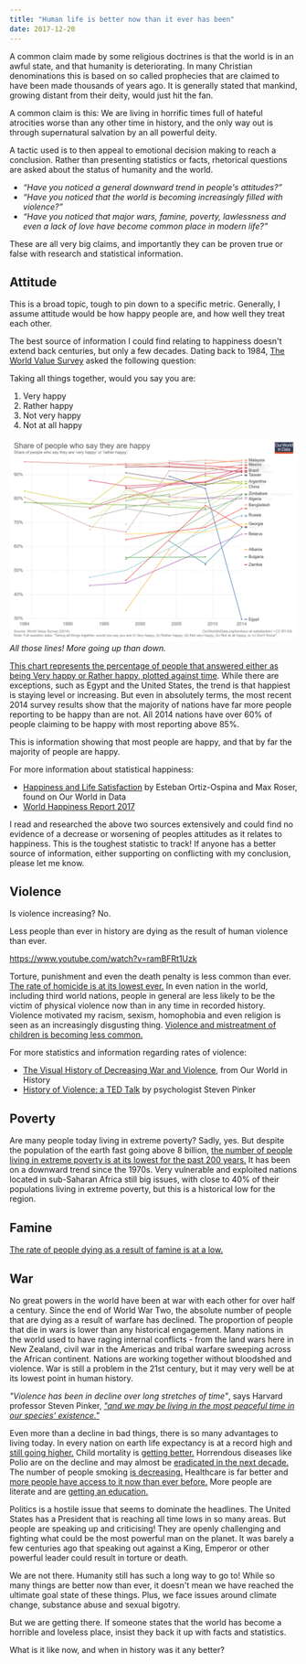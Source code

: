 ```yaml
---
title: "Human life is better now than it ever has been"
date: 2017-12-20
---
```


A common claim made by some religious doctrines is that the world is in an awful state, and that humanity is deteriorating. In many Christian denominations this is based on so called prophecies that are claimed to have been made thousands of years ago. It is generally stated that mankind, growing distant from their deity, would just hit the fan.

A common claim is this: We are living in horrific times full of hateful atrocities worse than any other time in history, and the only way out is through supernatural salvation by an all powerful deity.

A tactic used is to then appeal to emotional decision making to reach a conclusion. Rather than presenting statistics or facts, rhetorical questions are asked about the status of humanity and the world.

* _“Have you noticed a general downward trend in people's attitudes?”_
* _“Have you noticed that the world is becoming increasingly filled with violence?”_
* _“Have you noticed that major wars, famine, poverty, lawlessness and even a lack of love have become common place in modern life?”_

These are all very big claims, and importantly they can be proven true or false with research and statistical information.

## Attitude

This is a broad topic, tough to pin down to a specific metric. Generally, I assume attitude would be how happy people are, and how well they treat each other.

The best source of information I could find relating to happiness doesn't extend back centuries, but only a few decades. Dating back to 1984, [The World Value Survey](http://www.worldvaluessurvey.org/wvs.jsp) asked the following question:

Taking all things together, would you say you are:

1. Very happy
2. Rather happy
3. Not very happy
4. Not at all happy

![All those lines! More going up than down.](../../assets/images/blog/share-of-people-who-say-they-are-happy.png)
_All those lines! More going up than down._

[This chart represents the percentage of people that answered either as being Very happy or Rather happy, plotted against time](https://ourworldindata.org/grapher/share-of-people-who-say-they-are-happy?country=ALB+DZA+AND+ARG+ARM+AUS+AZE+BHR+BGD+BLR+BIH+BRA+BGR+BFA+CAN+CHL+CHN+COL+HRV+EGY+FRA+GEO+DEU+HUN+IND+IRQ+JPN+MYS+MEX+PER+POL+RUS+SGP+SWE+CHE+TWN+THA+UKR+USA+URY+ZMB+ZWE+CYP+CZE+DOM+ECU+SLV+EST+ETH+FIN+GHA+GTM+HKG+IDN+IRN+ISR+ITA+JOR+KAZ+KWT+KGZ+LVA+LBN+LBY+LTU+MKD+MLI+MDA+MNE+MAR+NLD+NZL+NGA+NOR+PAK+PSE+PHL+PRI+QAT+ROU+RWA+SAU+OWID_SRM+SRB+SVK+SVN+ZAF+KOR+ESP+TZA+TTO+TUN+TUR+UGA+GBR+UZB+VEN+VNM+YEM). While there are exceptions, such as Egypt and the United States, the trend is that happiest is staying level or increasing. But even in absolutely terms, the most recent 2014 survey results show that the majority of nations have far more people reporting to be happy than are not. All 2014 nations have over 60% of people claiming to be happy with most reporting above 85%.

This is information showing that most people are happy, and that by far the majority of people are happy.

For more information about statistical happiness:

* [Happiness and Life Satisfaction](https://ourworldindata.org/happiness-and-life-satisfaction/) by Esteban Ortiz-Ospina and Max Roser, found on Our World in Data
* [World Happiness Report 2017](http://worldhappiness.report/ed/2017/)

I read and researched the above two sources extensively and could find no evidence of a decrease or worsening of peoples attitudes as it relates to happiness. This is the toughest statistic to track! If anyone has a better source of information, either supporting on conflicting with my conclusion, please let me know.

## Violence

Is violence increasing? No.

Less people than ever in history are dying as the result of human violence than ever.

https://www.youtube.com/watch?v=ramBFRt1Uzk

Torture, punishment and even the death penalty is less common than ever. [The rate of homicide is at its lowest ever.](https://ourworldindata.org/homicides/) In even nation in the world, including third world nations, people in general are less likely to be the victim of physical violence now than in any time in recorded history. Violence motivated my racism, sexism, homophobia and even religion is seen as an increasingly disgusting thing. [Violence and mistreatment of children is becoming less common.](https://ourworldindata.org/violence-against-rights-for-children/)

For more statistics and information regarding rates of violence:

* [The Visual History of Decreasing War and Violence](https://ourworldindata.org/slides/war-and-violence/#/title-slide), from Our World in History
* [History of Violence: a TED Talk](https://www.youtube.com/watch?v=sjT4HlNJNgI) by psychologist Steven Pinker

## Poverty

Are many people today living in extreme poverty? Sadly, yes. But despite the population of the earth fast going above 8 billion, [the number of people living in extreme poverty is at its lowest for the past 200 years.](https://ourworldindata.org/extreme-poverty/) It has been on a downward trend since the 1970s. Very vulnerable and exploited nations located in sub-Saharan Africa still big issues, with close to 40% of their populations living in extreme poverty, but this is a historical low for the region.

## Famine

[The rate of people dying as a result of famine is at a low.](https://ourworldindata.org/famines/)

## War

No great powers in the world have been at war with each other for over half a century. Since the end of World War Two, the absolute number of people that are dying as a result of warfare has declined. The proportion of people that die in wars is lower than any historical engagement. Many nations in the world used to have raging internal conflicts - from the land wars here in New Zealand, civil war in the Americas and tribal warfare sweeping across the African continent. Nations are working together without bloodshed and violence. War is still a problem in the 21st century, but it may very well be at its lowest point in human history.

_"Violence has been in decline over long stretches of time"_, says Harvard professor Steven Pinker, [_"and we may be living in the most peaceful time in our species' existence."_](https://ourworldindata.org/slides/war-and-violence/#/5)

Even more than a decline in bad things, there is so many advantages to living today. In every nation on earth life expectancy is at a record high and [still going higher.](https://ourworldindata.org/life-expectancy/) Child mortality is [getting better.](https://ourworldindata.org/child-mortality/) Horrendous diseases like Polio are on the decline and may almost be [eradicated in the next decade.](https://ourworldindata.org/polio/) The number of people smoking [is decreasing.](https://ourworldindata.org/smoking/) Healthcare is far better and [more people have access to it now than ever before.](https://ourworldindata.org/financing-healthcare/) More people are literate and are [getting an education.](https://ourworldindata.org/global-rise-of-education)

Politics is a hostile issue that seems to dominate the headlines. The United States has a President that is reaching all time lows in so many areas. But people are speaking up and criticising! They are openly challenging and fighting what could be the most powerful man on the planet. It was barely a few centuries ago that speaking out against a King, Emperor or other powerful leader could result in torture or death.

We are not there. Humanity still has such a long way to go to! While so many things are better now than ever, it doesn't mean we have reached the ultimate goal state of these things. Plus, we face issues around climate change, substance abuse and sexual bigotry.

But we are getting there. If someone states that the world has become a horrible and loveless place, insist they back it up with facts and statistics.

What is it like now, and when in history was it any better?
